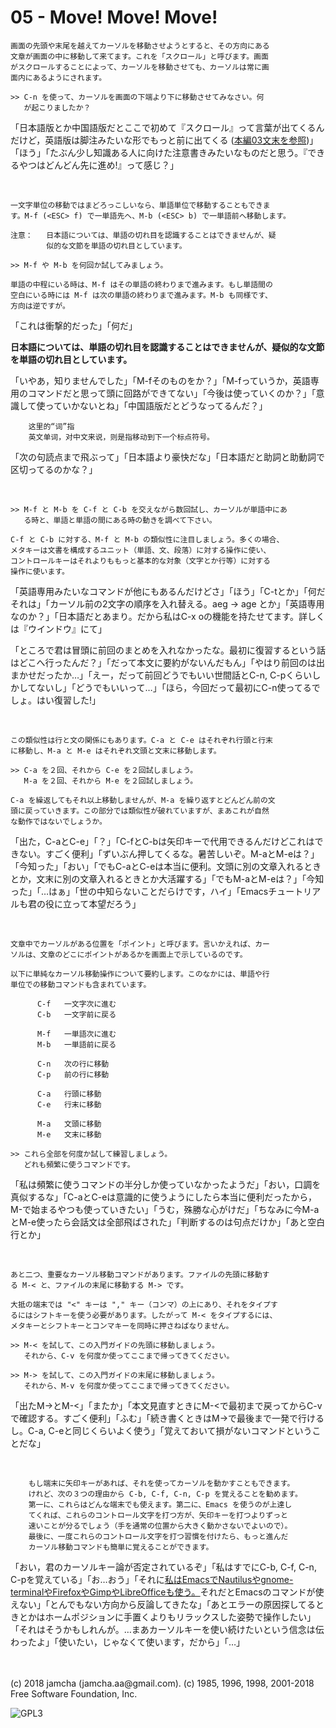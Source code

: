 

# 05 - Move! Move! Move!

    画面の先頭や末尾を越えてカーソルを移動させようとすると、その方向にある
    文章が画面の中に移動して来てます。これを「スクロール」と呼びます。画面
    がスクロールすることによって、カーソルを移動させても、カーソルは常に画
    面内にあるようにされます。
    
    >> C-n を使って、カーソルを画面の下端より下に移動させてみなさい。何
       が起こりましたか？

「日本語版とか中国語版だとここで初めて『スクロール』って言葉が出てくるんだけど，英語版は脚注みたいな形でもっと前に出てくる ([本編03文末を参照](https://jamcha-aa.github.io/Emacs-tutorial/03.html))」「ほう」「たぶん少し知識ある人に向けた注意書きみたいなものだと思う。『できるやつはどんどん先に進め!』って感じ？」  

<br>  

    一文字単位の移動ではまどろっこしいなら、単語単位で移動することもできま
    す。M-f (<ESC> f) で一単語先へ、M-b (<ESC> b) で一単語前へ移動します。
    
    注意：	  日本語については、単語の切れ目を認識することはできませんが、疑
            似的な文節を単語の切れ目としています。
    
    >> M-f や M-b を何回か試してみましょう。
    
    単語の中程にいる時は、M-f はその単語の終わりまで進みます。もし単語間の
    空白にいる時には M-f は次の単語の終わりまで進みます。M-b も同様です、
    方向は逆ですが。

「これは衝撃的だった」「何だ」  

**日本語については、単語の切れ目を認識することはできませんが、疑似的な文節を単語の切れ目としています。**  

「いやあ，知りませんでした」「M-fそのものをか？」「M-fっていうか，英語専用のコマンドだと思って頭に回路ができてない」「今後は使っていくのか？」「意識して使っていかないとね」「中国語版だとどうなってるんだ？」  

        这里的“词”指
        英文单词，对中文来说，则是指移动到下一个标点符号。  

「次の句読点まで飛ぶって」「日本語より豪快だな」「日本語だと助詞と助動詞で区切ってるのかな？」  

<br>  

    >> M-f と M-b を C-f と C-b を交えながら数回試し、カーソルが単語中にあ
       る時と、単語と単語の間にある時の動きを調べて下さい。
    
    C-f と C-b に対する、M-f と M-b の類似性に注目しましょう。多くの場合、
    メタキーは文書を構成するユニット（単語、文、段落）に対する操作に使い、
    コントロールキーはそれよりももっと基本的な対象（文字とか行等）に対する
    操作に使います。

「英語専用みたいなコマンドが他にもあるんだけどさ」「ほう」「C-tとか」「何だそれは」「カーソル前の2文字の順序を入れ替える。aeg → age とか」「英語専用なのか？」「日本語だとあまり。だから私はC-x oの機能を持たせてます。詳しくは『ウインドウ』にて」  

「ところで君は冒頭に前回のまとめを入れなかったな。最初に復習するという話はどこへ行ったんだ？」「だって本文に要約がないんだもん」「やはり前回のは出まかせだったか…」「えー，だって前回どうでもいい世間話とC-n, C-pくらいしかしてないし」「どうでもいいって…」「ほら，今回だって最初にC-n使ってるでしょ。はい復習した!」  

<br>  

    この類似性は行と文の関係にもあります。C-a と C-e はそれぞれ行頭と行末
    に移動し、M-a と M-e はそれぞれ文頭と文末に移動します。
    
    >> C-a を２回、それから C-e を２回試しましょう。
       M-a を２回、それから M-e を２回試しましょう。
    
    C-a を繰返してもそれ以上移動しませんが、M-a を繰り返すとどんどん前の文
    頭に戻っていきます。この部分では類似性が破れていますが、まあこれが自然
    な動作ではないでしょうか。

「出た，C-aとC-e」「？」「C-fとC-bは矢印キーで代用できるんだけどこれはできない。すごく便利」「ずいぶん押してくるな。暑苦しいぞ。M-aとM-eは？」「今知った」「おい」「でもC-aとC-eは本当に便利。文頭に別の文章入れるときとか，文末に別の文章入れるときとか大活躍する」「でもM-aとM-eは？」「今知った」「…はぁ」「世の中知らないことだらけです，ハイ」「Emacsチュートリアルも君の役に立って本望だろう」  

<br>  

    文章中でカーソルがある位置を「ポイント」と呼びます。言いかえれば、カー
    ソルは、文章のどこにポイントがあるかを画面上で示しているのです。
    
    以下に単純なカーソル移動操作について要約します。このなかには、単語や行
    単位での移動コマンドも含まれています。
    
          C-f	一文字次に進む
          C-b	一文字前に戻る
    
          M-f	一単語次に進む
          M-b	一単語前に戻る
    
          C-n	次の行に移動
          C-p	前の行に移動
    
          C-a	行頭に移動
          C-e	行末に移動
    
          M-a	文頭に移動
          M-e	文末に移動
    
    >> これら全部を何度か試して練習しましょう。
       どれも頻繁に使うコマンドです。

「私は頻繁に使うコマンドの半分しか使っていなかったようだ」「おい，口調を真似するな」「C-aとC-eは意識的に使うようにしたら本当に便利だったから，M-で始まるやつも使っていきたい」「うむ，殊勝な心がけだ」「ちなみに今M-aとM-e使ったら会話文は全部飛ばされた」「判断するのは句点だけか」「あと空白行とか」  

<br>  

    あと二つ、重要なカーソル移動コマンドがあります。ファイルの先頭に移動す
    る M-< と、ファイルの末尾に移動する M-> です。
    
    大抵の端末では "<" キーは "," キー（コンマ）の上にあり、それをタイプす
    るにはシフトキーを使う必要があります。したがって M-< をタイプするには、
    メタキーとシフトキーとコンマキーを同時に押さねばなりません。
    
    >> M-< を試して、この入門ガイドの先頭に移動しましょう。
       それから、C-v を何度か使ってここまで帰ってきてください。
    
    >> M-> を試して、この入門ガイドの末尾に移動しましょう。
       それから、M-v を何度か使ってここまで帰ってきてください。

「出たM->とM-<」「またか」「本文見直すときにM-<で最初まで戻ってからC-vで確認する。すごく便利」「ふむ」「続き書くときはM->で最後まで一発で行けるし。C-a, C-eと同じくらいよく使う」「覚えておいて損がないコマンドということだな」  

<br>  

        もし端末に矢印キーがあれば、それを使ってカーソルを動かすこともできます。
        けれど、次の３つの理由から C-b, C-f, C-n, C-p を覚えることを勧めます。
        第一に、これらはどんな端末でも使えます。第二に、Emacs を使うのが上達し
        てくれば、これらのコントロール文字を打つ方が、矢印キーを打つよりずっと
        速いことが分るでしょう（手を通常の位置から大きく動かさないでよいので）。
        最後に、一度これらのコントロール文字を打つ習慣を付けたら、もっと進んだ
        カーソル移動コマンドも簡単に覚えることができます。

「おい，君のカーソルキー論が否定されているぞ」「私はすでにC-b, C-f, C-n, C-pを覚えている」「お…おう」「それに[私はEmacsでNautilusやgnome-terminalやFirefoxやGimpやLibreOfficeも使う。](https://jamcha-aa.github.io/EeePC/07.html)それだとEmacsのコマンドが使えない」「とんでもない方向から反論してきたな」「あとエラーの原因探してるときとかはホームポジションに手置くよりもリラックスした姿勢で操作したい」「それはそうかもしれんが。…まあカーソルキーを使い続けたいという信念は伝わったよ」「使いたい，じゃなくて使います，だから」「…」  

<br>  
<br>  
(c) 2018 jamcha (jamcha.aa@gmail.com). (c) 1985, 1996, 1998, 2001-2018 Free Software Foundation, Inc.  

![GPL3](https://www.gnu.org/graphics/gplv3-88x31.png)  

